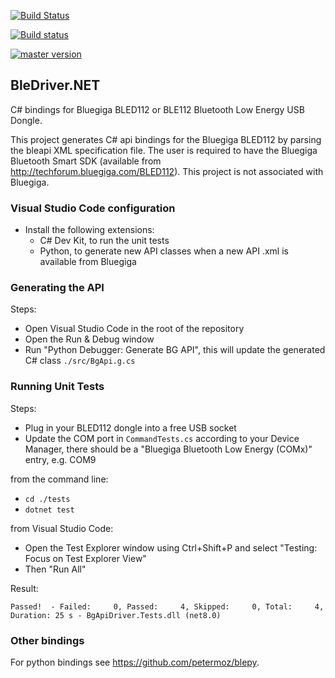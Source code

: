 
[![Build Status](https://travis-ci.org/ahouben/BleDriver.NET.svg?branch=master)](https://travis-ci.org/ahouben/BleDriver.NET)

[![Build status](https://ci.appveyor.com/api/projects/status/299v7rc0micdmxnc?svg=true)](https://ci.appveyor.com/project/ahouben/bledriver-net)

[![master version](http://img.shields.io/myget/bledriver-feed/v/BgApiDriver.svg?style=flat)](https://www.myget.org/feed/Packages/bledriver-feed)

## BleDriver.NET

C# bindings for Bluegiga BLED112 or BLE112 Bluetooth Low Energy USB Dongle.

This project generates C# api bindings for the Bluegiga BLED112 by parsing the bleapi XML specification file. The user is required to have the Bluegiga Bluetooth Smart SDK (available from http://techforum.bluegiga.com/BLED112). This project is not associated with Bluegiga.

### Visual Studio Code configuration

* Install the following extensions:
  * C# Dev Kit, to run the unit tests
  * Python, to generate new API classes when a new API .xml is available from Bluegiga

### Generating the API

Steps:
* Open Visual Studio Code in the root of the repository
* Open the Run & Debug window
* Run "Python Debugger: Generate BG API", this will update the generated C# class `./src/BgApi.g.cs`

### Running Unit Tests

Steps:
* Plug in your BLED112 dongle into a free USB socket
* Update the COM port in `CommandTests.cs` according to your Device Manager, there should be a "Bluegiga Bluetooth Low Energy (COMx)" entry, e.g. COM9

from the command line:
* `cd ./tests`
* `dotnet test`

from Visual Studio Code:
* Open the Test Explorer window using Ctrl+Shift+P and select "Testing: Focus on Test Explorer View"
* Then "Run All"

Result:
```
Passed!  - Failed:     0, Passed:     4, Skipped:     0, Total:     4, Duration: 25 s - BgApiDriver.Tests.dll (net8.0)
```

### Other bindings

For python bindings see https://github.com/petermoz/blepy.